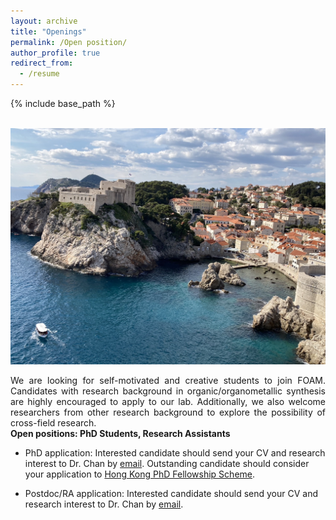 ```yaml
---
layout: archive
title: "Openings"
permalink: /Open position/
author_profile: true
redirect_from:
  - /resume
---
```


{% include base_path %}

<br/> <img src='/images/IMG_0133.JPG'>

<div style="text-align: justify">
We are looking for self-motivated and creative students to join FOAM. Candidates with research background in organic/organometallic synthesis are highly encouraged to apply to our lab. Additionally, we also welcome researchers from other research background to explore the possibility of cross-field research.
</div>
<b>Open positions:  PhD Students, Research Assistants</b>

* PhD application: Interested candidate should send your CV and research interest to Dr. Chan by [email](mailto:chinychan2@cityu.edu.hk). Outstanding candidate should consider your application to [Hong Kong PhD Fellowship Scheme](https://www.cityu.edu.hk/pg/hong-kong-phd-fellowship-scheme).


* Postdoc/RA application: Interested candidate should send your CV and research interest to Dr. Chan by [email](mailto:chinychan2@cityu.edu.hk). 


